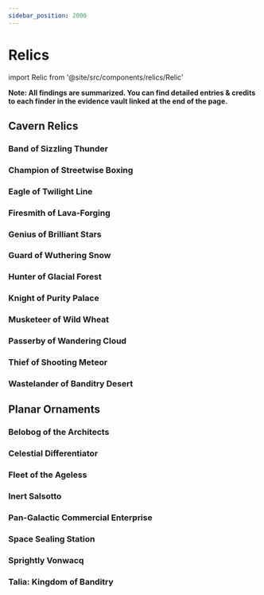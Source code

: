 ```yaml
---
sidebar_position: 2000
---
```


# Relics

import Relic from '@site/src/components/relics/Relic'

**Note: All findings are summarized. You can find detailed entries & credits to each finder in the evidence vault linked at the end of the page.**

## Cavern Relics

### Band of Sizzling Thunder

<Relic relic="Band of Sizzling Thunder" />

### Champion of Streetwise Boxing

<Relic relic="Champion of Streetwise Boxing" />

### Eagle of Twilight Line

<Relic relic="Eagle of Twilight Line" />

### Firesmith of Lava-Forging

<Relic relic="Firesmith of Lava-Forging" />

### Genius of Brilliant Stars

<Relic relic="Genius of Brilliant Stars" />

### Guard of Wuthering Snow

<Relic relic="Guard of Wuthering Snow" />

### Hunter of Glacial Forest

<Relic relic="Hunter of Glacial Forest" />

### Knight of Purity Palace

<Relic relic="Knight of Purity Palace" />

### Musketeer of Wild Wheat

<Relic relic="Musketeer of Wild Wheat" />

### Passerby of Wandering Cloud

<Relic relic="Passerby of Wandering Cloud" />

### Thief of Shooting Meteor

<Relic relic="Thief of Shooting Meteor" />

### Wastelander of Banditry Desert

<Relic relic="Wastelander of Banditry Desert" />

## Planar Ornaments

### Belobog of the Architects

<Relic relic="Belobog of the Architects" />

### Celestial Differentiator

<Relic relic="Celestial Differentiator" />

### Fleet of the Ageless

<Relic relic="Fleet of the Ageless" />

### Inert Salsotto

<Relic relic="Inert Salsotto" />

### Pan-Galactic Commercial Enterprise

<Relic relic="Pan-Galactic Commercial Enterprise" />

### Space Sealing Station

<Relic relic="Space Sealing Station" />

### Sprightly Vonwacq

<Relic relic="Sprightly Vonwacq" />

### Talia: Kingdom of Banditry

<Relic relic="Talia: Kingdom of Banditry" />

